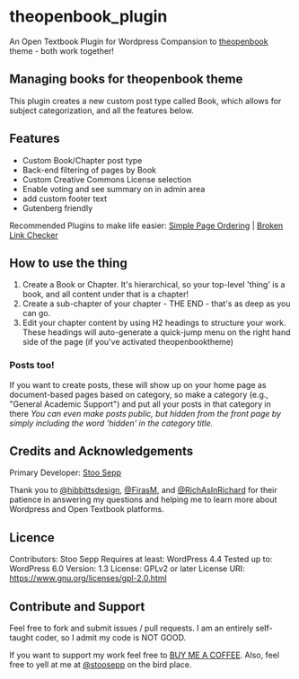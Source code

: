 # theopenbook_plugin

An Open Textbook Plugin for Wordpress
Compansion to [theopenbook](https://github.com/stoosepp/theopenbook) theme - both work together!

## Managing books for theopenbook theme

This plugin creates a new custom post type called Book, which allows for subject categorization, and all the features below.

## Features

- Custom Book/Chapter post type
- Back-end filtering of pages by Book
- Custom Creative Commons License selection
- Enable voting and see summary on in admin area
- add custom footer text
- Gutenberg friendly

Recommended Plugins to make life easier: [Simple Page Ordering](https://wordpress.org/plugins/simple-page-ordering/) | [Broken Link Checker](https://wordpress.org/plugins/broken-link-checker/)

## How to use the thing

1. Create a Book or Chapter. It's hierarchical, so your top-level 'thing' is a book, and all content under that is a chapter!
2. Create a sub-chapter of your chapter - THE END - that's as deep as you can go.
3. Edit your chapter content by using H2 headings to structure your work. These headings will auto-generate a quick-jump menu on the right hand side of the page (if you've activated theopenbooktheme)

### Posts too!

If you want to create posts, these will show up on your home page as document-based pages based on category, so make a category (e.g., "General Academic Support") and put all your posts in that category in there
_You can even make posts public, but hidden from the front page by simply including the word 'hidden' in the category title._

## Credits and Acknowledgements

Primary Developer: [Stoo Sepp](www.stoosepp.com)

Thank you to [@hibbittsdesign](https://twitter.com/hibbittsdesign), [@FirasM](https://twitter.com/FirasM), and [@RichAsInRichard](https://twitter.com/RichAsInRichard) for their patience in answering my questions and helping me to learn more about Wordpress and Open Textbook platforms.

## Licence

Contributors: Stoo Sepp
Requires at least: WordPress 4.4
Tested up to: WordPress 6.0
Version: 1.3
License: GPLv2 or later
License URI: https://www.gnu.org/licenses/gpl-2.0.html

## Contribute and Support

Feel free to fork and submit issues / pull requests.
I am an entirely self-taught coder, so I admit my code is NOT GOOD.

If you want to support my work feel free to [BUY ME A COFFEE](https://buymeacoffee.com/stooatwork).
Also, feel free to yell at me at [@stoosepp](https://twitter.com/stoosepp) on the bird place.
